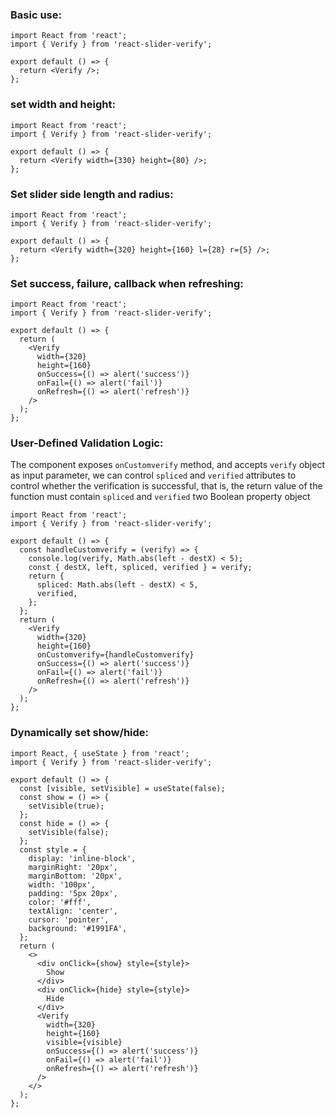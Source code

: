 ### Basic use:

```tsx
import React from 'react';
import { Verify } from 'react-slider-verify';

export default () => {
  return <Verify />;
};
```

### set width and height:

```tsx
import React from 'react';
import { Verify } from 'react-slider-verify';

export default () => {
  return <Verify width={330} height={80} />;
};
```

### Set slider side length and radius:

```tsx
import React from 'react';
import { Verify } from 'react-slider-verify';

export default () => {
  return <Verify width={320} height={160} l={28} r={5} />;
};
```

### Set success, failure, callback when refreshing:

```tsx
import React from 'react';
import { Verify } from 'react-slider-verify';

export default () => {
  return (
    <Verify
      width={320}
      height={160}
      onSuccess={() => alert('success')}
      onFail={() => alert('fail')}
      onRefresh={() => alert('refresh')}
    />
  );
};
```

### User-Defined Validation Logic:

The component exposes `onCustomverify` method, and accepts `verify` object as input parameter, we can control `spliced` and `verified` attributes to control whether the verification is successful, that is, the return value of the function must contain `spliced` and `verified` two Boolean property object

```tsx
import React from 'react';
import { Verify } from 'react-slider-verify';

export default () => {
  const handleCustomverify = (verify) => {
    console.log(verify, Math.abs(left - destX) < 5);
    const { destX, left, spliced, verified } = verify;
    return {
      spliced: Math.abs(left - destX) < 5,
      verified,
    };
  };
  return (
    <Verify
      width={320}
      height={160}
      onCustomverify={handleCustomverify}
      onSuccess={() => alert('success')}
      onFail={() => alert('fail')}
      onRefresh={() => alert('refresh')}
    />
  );
};
```

### Dynamically set show/hide:

```tsx
import React, { useState } from 'react';
import { Verify } from 'react-slider-verify';

export default () => {
  const [visible, setVisible] = useState(false);
  const show = () => {
    setVisible(true);
  };
  const hide = () => {
    setVisible(false);
  };
  const style = {
    display: 'inline-block',
    marginRight: '20px',
    marginBottom: '20px',
    width: '100px',
    padding: '5px 20px',
    color: '#fff',
    textAlign: 'center',
    cursor: 'pointer',
    background: '#1991FA',
  };
  return (
    <>
      <div onClick={show} style={style}>
        Show
      </div>
      <div onClick={hide} style={style}>
        Hide
      </div>
      <Verify
        width={320}
        height={160}
        visible={visible}
        onSuccess={() => alert('success')}
        onFail={() => alert('fail')}
        onRefresh={() => alert('refresh')}
      />
    </>
  );
};
```

<API></API>
